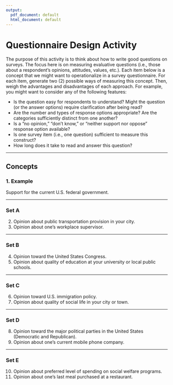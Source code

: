 ```yaml
---
output:
  pdf_document: default
  html_document: default
---
```

# Questionnaire Design Activity

The purpose of this activity is to think about how to write good questions on surveys. The focus
here is on measuring evaluative questions (i.e., those about a respondent’s opinions, attitudes,
values, etc.). Each item below is a concept that we might want to operationalize in a survey
questionnaire. For each item, generate two (2) possible ways of measuring this concept. Then,
weigh the advantages and disadvantages of each approach. For example, you might want to consider
any of the following features:

- Is the question easy for respondents to understand? Might the question (or the answer
  options) require clarification after being read?
- Are the number and types of response options appropriate? Are the categories sufficiently
  distinct from one another?
- Is a “no opinion,” “don’t know,” or “neither support nor oppose” response option available?
- Is one survey item (i.e., one question) sufficient to measure this construct?
- How long does it take to read and answer this question?

---

## Concepts

### 1. Example
Support for the current U.S. federal government.

---

### Set A
2. Opinion about public transportation provision in your city.  
3. Opinion about one’s workplace supervisor.  

---

### Set B
4. Opinion toward the United States Congress.  
5. Opinion about quality of education at your university or local public schools.  

---

### Set C
6. Opinion toward U.S. immigration policy.  
7. Opinion about quality of social life in your city or town.  

---

### Set D
8. Opinion toward the major political parties in the United States (Democratic and Republican).  
9. Opinion about one’s current mobile phone company.  

---

### Set E
10. Opinion about preferred level of spending on social welfare programs.  
11. Opinion about one’s last meal purchased at a restaurant.  
